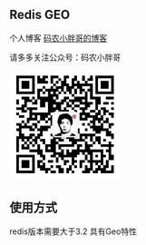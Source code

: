 ##  Redis GEO

个人博客  [码农小胖哥的博客](https://www.felord.cn/)



请多多关注公众号：码农小胖哥    
 
 ![](./qr.jpg)
 
 
## 使用方式

redis版本需要大于3.2 具有Geo特性
 